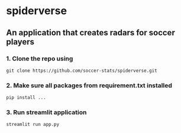 # spiderverse
## An application that creates radars for soccer players
### 1. Clone the repo using
`git clone https://github.com/soccer-stats/spiderverse.git`
### 2. Make sure all packages from requirement.txt installed
`pip install ...`
### 3. Run streamlit application
`streamlit run app.py`